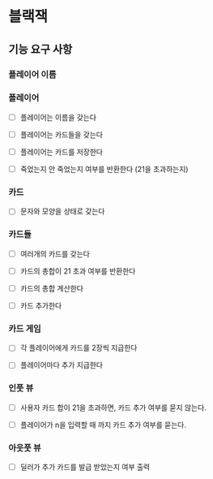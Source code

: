 # 블랙잭


## 기능 요구 사항

### 플레이어 이름

### 플레이어

- [ ] 플레이어는 이름을 갖는다
- [ ] 플레이어는 카드들을 갖는다
- [ ] 플레이어는 카드를 저장한다
- [ ] 죽었는지 안 죽었는지 여부를 반환한다 (21을 초과하는지)


### 카드

- [ ] 문자와 모양을 상태로 갖는다 


### 카드들

- [ ] 여러개의 카드를 갖는다
- [ ] 카드의 총합이 21 초과 여부를 반환한다 
- [ ] 카드의 총합 계산한다 
- [ ] 카드 추가한다 


### 카드 게임

- [ ] 각 플레이어에게 카드를 2장씩 지급한다
- [ ] 플레이어마다 추가 지급한다


### 인풋 뷰

- [ ] 사용자 카드 합이 21을 초과하면, 카드 추가 여부를 묻지 않는다.
- [ ] 플레이어가 n을 입력할 때 까지 카드 추가 여부를 묻는다. 


### 아웃풋 뷰

- [ ] 딜러가 추가 카드를 발급 받았는지 여부 출력
